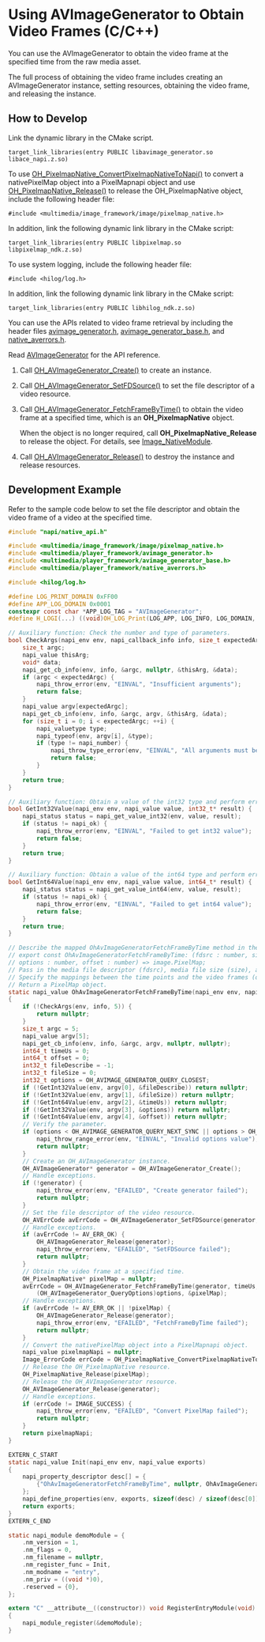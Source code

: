 # Using AVImageGenerator to Obtain Video Frames (C/C++)

You can use the AVImageGenerator to obtain the video frame at the specified time from the raw media asset.

The full process of obtaining the video frame includes creating an AVImageGenerator instance, setting resources, obtaining the video frame, and releasing the instance.

## How to Develop
Link the dynamic library in the CMake script.
```
target_link_libraries(entry PUBLIC libavimage_generator.so libace_napi.z.so)
```

To use [OH_PixelmapNative_ConvertPixelmapNativeToNapi()](../../reference/apis-image-kit/_image___native_module.md#oh_pixelmapnative_convertpixelmapnativetonapi) to convert a nativePixelMap object into a PixelMapnapi object and use [OH_PixelmapNative_Release()](../../reference/apis-image-kit/_image___native_module.md#oh_pixelmapnative_release) to release the OH_PixelmapNative object, include the following header file:
```
#include <multimedia/image_framework/image/pixelmap_native.h>
```

In addition, link the following dynamic link library in the CMake script:
```
target_link_libraries(entry PUBLIC libpixelmap.so libpixelmap_ndk.z.so)
```

To use system logging, include the following header file:
```
#include <hilog/log.h>
```

In addition, link the following dynamic link library in the CMake script:
```
target_link_libraries(entry PUBLIC libhilog_ndk.z.so)
```

You can use the APIs related to video frame retrieval by including the header files [avimage_generator.h](../../reference/apis-media-kit/avimage__generator_8h.md), [avimage_generator_base.h](../../reference/apis-media-kit/avimage__generator__base_8h.md), and [native_averrors.h](../../reference/apis-avcodec-kit/native__averrors_8h.md).

Read [AVImageGenerator](../../reference/apis-media-kit/_a_v_image_generator.md) for the API reference.

1. Call [OH_AVImageGenerator_Create()](../../reference/apis-media-kit/_a_v_image_generator.md#oh_avimagegenerator_create) to create an instance.

2. Call [OH_AVImageGenerator_SetFDSource()](../../reference/apis-media-kit/_a_v_image_generator.md#oh_avimagegenerator_setfdsource) to set the file descriptor of a video resource.

3. Call [OH_AVImageGenerator_FetchFrameByTime()](../../reference/apis-media-kit/_a_v_image_generator.md#oh_avimagegenerator_fetchframebytime) to obtain the video frame at a specified time, which is an **OH_PixelmapNative** object.
   
   When the object is no longer required, call **OH_PixelmapNative_Release** to release the object. For details, see [Image_NativeModule](../../reference/apis-image-kit/_image___native_module.md).

4. Call [OH_AVImageGenerator_Release()](../../reference/apis-media-kit/_a_v_image_generator.md#oh_avimagegenerator_release) to destroy the instance and release resources.

## Development Example

Refer to the sample code below to set the file descriptor and obtain the video frame of a video at the specified time.

```c
#include "napi/native_api.h"

#include <multimedia/image_framework/image/pixelmap_native.h>
#include <multimedia/player_framework/avimage_generator.h>
#include <multimedia/player_framework/avimage_generator_base.h>
#include <multimedia/player_framework/native_averrors.h>

#include <hilog/log.h>

#define LOG_PRINT_DOMAIN 0xFF00
#define APP_LOG_DOMAIN 0x0001
constexpr const char *APP_LOG_TAG = "AVImageGenerator";
#define H_LOGI(...) ((void)OH_LOG_Print(LOG_APP, LOG_INFO, LOG_DOMAIN, APP_LOG_TAG, __VA_ARGS__))

// Auxiliary function: Check the number and type of parameters.
bool CheckArgs(napi_env env, napi_callback_info info, size_t expectedArgc) {
    size_t argc;
    napi_value thisArg;
    void* data;
    napi_get_cb_info(env, info, &argc, nullptr, &thisArg, &data);
    if (argc < expectedArgc) {
        napi_throw_error(env, "EINVAL", "Insufficient arguments");
        return false;
    }
    napi_value argv[expectedArgc];
    napi_get_cb_info(env, info, &argc, argv, &thisArg, &data);
    for (size_t i = 0; i < expectedArgc; ++i) {
        napi_valuetype type;
        napi_typeof(env, argv[i], &type);
        if (type != napi_number) {
            napi_throw_type_error(env, "EINVAL", "All arguments must be numbers");
            return false;
        }
    }
    return true;
}

// Auxiliary function: Obtain a value of the int32 type and perform error processing.
bool GetInt32Value(napi_env env, napi_value value, int32_t* result) {
    napi_status status = napi_get_value_int32(env, value, result);
    if (status != napi_ok) {
        napi_throw_error(env, "EINVAL", "Failed to get int32 value");
        return false;
    }
    return true;
}

// Auxiliary function: Obtain a value of the int64 type and perform error processing.
bool GetInt64Value(napi_env env, napi_value value, int64_t* result) {
    napi_status status = napi_get_value_int64(env, value, result);
    if (status != napi_ok) {
        napi_throw_error(env, "EINVAL", "Failed to get int64 value");
        return false;
    }
    return true;
}

// Describe the mapped OhAvImageGeneratorFetchFrameByTime method in the index.d.ts file.
// export const OhAvImageGeneratorFetchFrameByTime: (fdsrc : number, size : number, timeus : number, 
// options : number, offset : number) => image.PixelMap; 
// Pass in the media file descriptor (fdsrc), media file size (size), and specified time (timeus, in μs).
// Specify the mappings between the time points and the video frames (options) and the offset of the media source in the file descriptor.
// Return a PixelMap object.
static napi_value OhAvImageGeneratorFetchFrameByTime(napi_env env, napi_callback_info info)
{
    if (!CheckArgs(env, info, 5)) {
        return nullptr;
    }
    size_t argc = 5;
    napi_value argv[5];
    napi_get_cb_info(env, info, &argc, argv, nullptr, nullptr);
    int64_t timeUs = 0;
    int64_t offset = 0;
    int32_t fileDescribe = -1;
    int32_t fileSize = 0;
    int32_t options = OH_AVIMAGE_GENERATOR_QUERY_CLOSEST;
    if (!GetInt32Value(env, argv[0], &fileDescribe)) return nullptr;
    if (!GetInt32Value(env, argv[1], &fileSize)) return nullptr;
    if (!GetInt64Value(env, argv[2], &timeUs)) return nullptr;
    if (!GetInt32Value(env, argv[3], &options)) return nullptr;
    if (!GetInt64Value(env, argv[4], &offset)) return nullptr;
    // Verify the parameter.
    if (options < OH_AVIMAGE_GENERATOR_QUERY_NEXT_SYNC || options > OH_AVIMAGE_GENERATOR_QUERY_CLOSEST) {
        napi_throw_range_error(env, "EINVAL", "Invalid options value");
        return nullptr;
    }
    // Create an OH_AVImageGenerator instance.
    OH_AVImageGenerator* generator = OH_AVImageGenerator_Create();
    // Handle exceptions.
    if (!generator) {
        napi_throw_error(env, "EFAILED", "Create generator failed");
        return nullptr;
    }
    // Set the file descriptor of the video resource.
    OH_AVErrCode avErrCode = OH_AVImageGenerator_SetFDSource(generator, fileDescribe, offset, fileSize);
    // Handle exceptions.
    if (avErrCode != AV_ERR_OK) {
        OH_AVImageGenerator_Release(generator);
        napi_throw_error(env, "EFAILED", "SetFDSource failed");
        return nullptr;
    }
    // Obtain the video frame at a specified time.
    OH_PixelmapNative* pixelMap = nullptr;
    avErrCode = OH_AVImageGenerator_FetchFrameByTime(generator, timeUs,
        (OH_AVImageGenerator_QueryOptions)options, &pixelMap);
    // Handle exceptions.
    if (avErrCode != AV_ERR_OK || !pixelMap) {
        OH_AVImageGenerator_Release(generator);
        napi_throw_error(env, "EFAILED", "FetchFrameByTime failed");
        return nullptr;
    }
    // Convert the nativePixelMap object into a PixelMapnapi object.
    napi_value pixelmapNapi = nullptr;
    Image_ErrorCode errCode = OH_PixelmapNative_ConvertPixelmapNativeToNapi(env, pixelMap, &pixelmapNapi);
    // Release the OH_PixelmapNative resource.
    OH_PixelmapNative_Release(pixelMap);
    // Release the OH_AVImageGenerator resource.
    OH_AVImageGenerator_Release(generator);
    // Handle exceptions.
    if (errCode != IMAGE_SUCCESS) {
        napi_throw_error(env, "EFAILED", "Convert PixelMap failed");
        return nullptr;
    }
    return pixelmapNapi;
}

EXTERN_C_START
static napi_value Init(napi_env env, napi_value exports)
{
    napi_property_descriptor desc[] = {
        {"OhAvImageGeneratorFetchFrameByTime", nullptr, OhAvImageGeneratorFetchFrameByTime, nullptr, nullptr, nullptr, napi_default, nullptr},
    };
    napi_define_properties(env, exports, sizeof(desc) / sizeof(desc[0]), desc);
    return exports;
}
EXTERN_C_END

static napi_module demoModule = {
    .nm_version = 1,
    .nm_flags = 0,
    .nm_filename = nullptr,
    .nm_register_func = Init,
    .nm_modname = "entry",
    .nm_priv = ((void *)0),
    .reserved = {0},
};

extern "C" __attribute__((constructor)) void RegisterEntryModule(void)
{
    napi_module_register(&demoModule);
}
```
